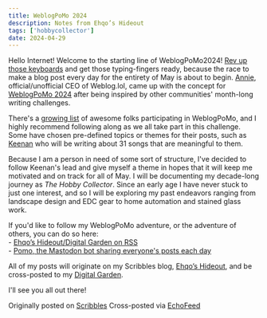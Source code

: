 ```yaml
---
title: WeblogPoMo 2024 
description: Notes from Ehqo’s Hideout
tags: ['hobbycollector']
date: 2024-04-29
---
```


Hello Internet! Welcome to the starting line of WeblogPoMo2024! [Rev up those keyboards](https://monkeytype.com/) and get those typing-fingers ready, because the race to make a blog post every day for the entirety of May is about to begin. [Annie](https://weblog.anniegreens.lol/), official/unofficial CEO of Weblog.lol, came up with the concept for [WeblogPoMo 2024](https://weblog.anniegreens.lol/weblog-posting-month-2024) after being inspired by other communities' month-long writing challenges.  
  
There's a [growing list](https://weblog.anniegreens.lol/weblog-posting-month-2024/participators) of awesome folks participating in WeblogPoMo, and I highly recommend following along as we all take part in this challenge. Some have chosen pre-defined topics or themes for their posts, such as [Keenan](https://gkeenan.co/avgb/weblogpomo2024) who will be writing about 31 songs that are meaningful to them.   
  
Because I am a person in need of some sort of structure, I've decided to follow Keenan's lead and give myself a theme in hopes that it will keep me motivated and on track for all of May. I will be documenting my decade-long journey as *The Hobby Collector*. Since an early age I have never stuck to just one interest, and so I will be exploring my past endeavors ranging from landscape design and EDC gear to home automation and stained glass work.  
  
If you'd like to follow my WeblogPoMo adventure, or the adventure of others, you can do so here:  
\- [Ehqo’s Hideout/Digital Garden on RSS](https://notes.ehqo.net/feed.atom)  
\- [Pomo, the Mastodon bot sharing everyone's posts each day](https://social.lol/@Pomo@beep.town)  
  
All of my posts will originate on my Scribbles blog, [Ehqo’s Hideout](https://notes.ehqo.net/), and be cross-posted to my [Digital Garden](https://ehqo.net/garden/).  
  
I'll see you all out there!

Originally posted on [Scribbles](https://notes.ehqo.net/post/weblogpomo-2024)
Cross-posted via [EchoFeed](https://echofeed.app)